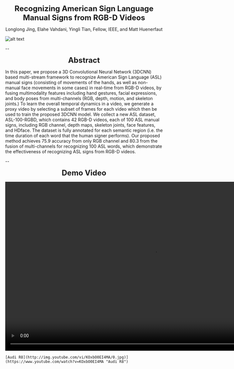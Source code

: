 <p align="center"> 
<b>
<font size="5"> Recognizing American Sign Language Manual Signs from RGB-D Videos  </font> 
</b>
</p>
<p align="center">
Longlong Jing, Elahe Vahdani, Yingli Tian, Fellow, IEEE, and Matt Huenerfaut
</p>



![alt text](demo_img.jpeg "Title")

--

<p align="center"> 
<b>
<font size="5"> Abstract </font> 
</b>
</p>

In this paper, we propose a 3D Convolutional Neural Network (3DCNN) based multi-stream framework to recognize American Sign Language (ASL) manual signs (consisting of movements of the hands, as well as non-manual face movements in some cases) in real-time from RGB-D videos, by fusing multimodality features including hand gestures, facial expressions, and body poses from multi-channels (RGB, depth, motion, and skeleton joints.) To learn the overall temporal dynamics in a video, we generate a proxy video by selecting a subset of frames for each video which then be used to train the proposed 3DCNN model. We collect a new ASL dataset, ASL-100-RGBD, which contains 42 RGB-D videos, each of 100 ASL manual signs, including RGB channel, depth maps, skeleton joints, face features, and HDface. The dataset is fully annotated for each semantic region (i.e. the time duration of each word that the human signer performs). Our proposed method achieves 75.9 accuracy from only RGB channel and 80.3 from the fusion of multi-channels for recognizing 100 ASL words, which demonstrate the effectiveness of recognizing ASL signs from RGB-D videos.

--

<p align="center"> 
<b>
<font size="5"> Demo Video </font> 
</b>
</p>
<p align="center">
<video width="950" height="540" controls>
  <source src="Demo.mp4" type="video/mp4">
</video>
</p>


```
[Audi R8](http://img.youtube.com/vi/KOxbO0EI4MA/0.jpg)](https://www.youtube.com/watch?v=KOxbO0EI4MA "Audi R8")
```
